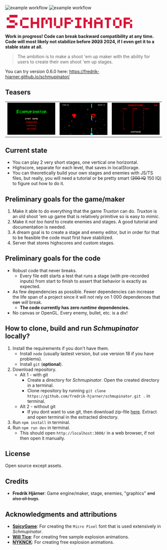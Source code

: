 ![example workflow](https://github.com/fredrik-hjarner/schmupinator/actions/workflows/e2e.yml/badge.svg)
![example workflow](https://github.com/fredrik-hjarner/schmupinator/actions/workflows/eslint.yml/badge.svg)

![Schmupinator](https://raw.githubusercontent.com/fredrik-hjarner/schmupinator/vite-master-safe-always-working-not-broken/githubAssets/schmupinator.gif)

**Work in progress! Code can break backward compatibility at any time. Code will most likely not stabilize before ~~2023~~ 2024, if I even get it to a stable state at all.**

> The ambition is to make a shoot 'em up maker with the ability for users to create their own shoot 'em up stages.

You can try version 0.6.0 here: https://fredrik-hjarner.github.io/schmupinator/

## Teasers

| | | |
|-|-|-|
|![title](https://raw.githubusercontent.com/fredrik-hjarner/schmupinator/vite-master-safe-always-working-not-broken/githubAssets/title_screen.png) | ![Schmupinator](https://raw.githubusercontent.com/fredrik-hjarner/schmupinator/vite-master-safe-always-working-not-broken/githubAssets/game.png) | ![Schmupinator](https://raw.githubusercontent.com/fredrik-hjarner/schmupinator/vite-master-safe-always-working-not-broken/githubAssets/highscore.png)|

## Current state

* You can play 2 very short stages, one vertical one horizontal.
* Highscore, separate for each level, that saves in localStorage.
* You can theoretically build your own stages and enemies with JS/TS files, but really, you will need a tutorial or be pretty smart (~~200 IQ~~ 150 IQ) to figure out how to do it.

## Preliminary goals for the game/maker

1. Make it able to do everything that the game *Truxton* can do. *Truxton* is an old shoot 'em up game that is relatively primitive so is easy to *mimic*.
2. Make it *not too hard* to create enemies and stages. A good tutorial and documentation is needed.
3. A dream goal is to create a stage and enemy editor, but in order for that to be feasible the code must first have stabilized.
4. Server that stores highscores and custom stages.

## Preliminary goals for the code

* Robust code that never breaks.
  * Every file edit starts a test that runs a stage (with pre-recorded inputs) from start to finish to assert that behavior is exactly as expected.
* As few dependencies as possible. Fewer dependencies can increase the life span of a project since it will not rely on 1 000 dependences that ~~can~~ *will* break.
  * **The code currently has zero *runtime* dependencies.**
* No canvas or OpenGL. Every enemy, bullet, etc. is a div!

## How to clone, build and run *Schmupinator* locally?

1. Install the requirements if you don't have them.
   - Install `node` (usually lastest version, but use version 18 if you have problems).
   - Install `git` (**optional**).
2. Download repository.
   - Alt 1 - with git
     - Create a directory for *Schmupinator*. Open the created directory in a terminal.
     - Clone repository by running `git clone https://github.com/fredrik-hjarner/schmupinator.git .` in terminal.
   - Alt 2 - without git
     - If you dont want to use git, then download zip-file [here](https://github.com/fredrik-hjarner/schmupinator/archive/refs/heads/vite-master-safe-always-working-not-broken.zip). Extract and open terminal in the extracted directory.
3. Run `npm install` in terminal.
4. Run `npm run dev` in terminal.
   - This should open `http://localhost:3000/` in a web browser, if not then open it manually.

## License

Open source except assets.

## Credits

* **Fredrik Hjärner**: Game engine/maker, stage, enemies, "graphics" ~~and also all bugs~~.

## Acknowledgments and attributions

* [**SpicyGame**](https://spicygame.itch.io/sg-pixel-font-package): For creating the `Micro Pixel` font that is used extensively in *Schmupinator*.
* [**Will Tice**](https://untiedgames.itch.io/five-free-pixel-explosions): For creating free sample explosion animations.
* [**NYKNCK**](https://nyknck.itch.io/explosion): For creating free explosion animations.
